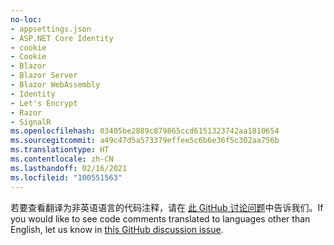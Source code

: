 ```yaml
---
no-loc:
- appsettings.json
- ASP.NET Core Identity
- cookie
- Cookie
- Blazor
- Blazor Server
- Blazor WebAssembly
- Identity
- Let's Encrypt
- Razor
- SignalR
ms.openlocfilehash: 03405be2889c879865ccd6151323742aa1810654
ms.sourcegitcommit: a49c47d5a573379effee5c6b6e36f5c302aa756b
ms.translationtype: HT
ms.contentlocale: zh-CN
ms.lasthandoff: 02/16/2021
ms.locfileid: "100551563"
---
```

<span data-ttu-id="04e48-101">若要查看翻译为非英语语言的代码注释，请在 [此 GitHub 讨论问题](https://github.com/MicrosoftDocs/feedback/issues/2515)中告诉我们。</span><span class="sxs-lookup"><span data-stu-id="04e48-101">If you would like to see code comments translated to languages other than English, let us know in [this GitHub discussion issue](https://github.com/MicrosoftDocs/feedback/issues/2515).</span></span>